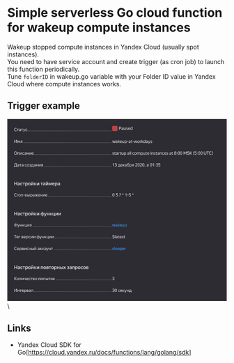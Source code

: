 # Simple serverless Go cloud function for wakeup compute instances

Wakeup stopped compute instances in Yandex Cloud (usually spot instances). \
You need to have service account and create trigger (as cron job) to launch this function periodically. \
Tune `folderID` in wakeup.go variable with your Folder ID value in Yandex Cloud where compute instances works.

## Trigger example
![Trigger example](trigger.png) \

## Links
- Yandex Cloud SDK for Go[https://cloud.yandex.ru/docs/functions/lang/golang/sdk]
